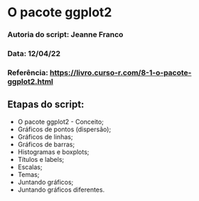 # O pacote ggplot2

### Autoria do script: Jeanne Franco
### Data: 12/04/22
### Referência: https://livro.curso-r.com/8-1-o-pacote-ggplot2.html

## Etapas do script:
- O pacote ggplot2 - Conceito;
- Gráficos de pontos (dispersão);
- Gráficos de linhas;
- Gráficos de barras;
- Histogramas e boxplots;
- Títulos e labels;
- Escalas;
- Temas;
- Juntando gráficos;
- Juntando gráficos diferentes.
